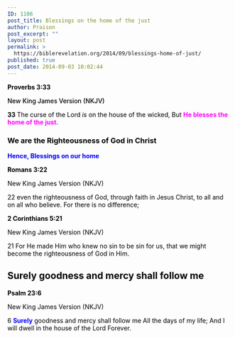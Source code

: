 ```yaml
---
ID: 1106
post_title: Blessings on the home of the just
author: Praison
post_excerpt: ""
layout: post
permalink: >
  https://biblerevelation.org/2014/09/blessings-home-of-just/
published: true
post_date: 2014-09-03 10:02:44
---
```

<p class="passage-display" style="font-weight: 500; color: #000000;"><strong><span class="passage-display-bcv">Proverbs 3:33</span></strong></p>
<p class="passage-display" style="font-weight: 500; color: #000000;"><span class="passage-display-version">New King James Version (NKJV)</span></p>

<div class="poetry" style="color: #000000;">
<p class="line"><span id="en-NKJV-16489" class="text Prov-3-33"><span class="versenum" style="font-weight: bold;">33 </span>The curse of the <span class="small-caps">Lord</span> <i>is</i> on the house of the wicked,</span> <span class="text Prov-3-33">But <span style="color: #ff00ff;"><strong>He blesses the home of the just</strong></span>.</span></p>

<h3 class="line">We are the Righteousness of God in Christ</h3>
<span style="color: #0000ff;"><strong>Hence, Blessings on our home</strong></span>

<strong>Romans 3:22</strong>

New King James Version (NKJV)

22 even the righteousness of God, through faith in Jesus Christ, to all and on all who believe. For there is no difference;

<strong>2 Corinthians 5:21</strong>

New King James Version (NKJV)

21 For He made Him who knew no sin to be sin for us, that we might become the righteousness of God in Him.
<h2>Surely goodness and mercy shall follow me</h2>
<strong>Psalm 23:6</strong>

New King James Version (NKJV)

6 <span style="color: #0000ff;"><strong>Surely</strong></span> goodness and mercy shall follow me All the days of my life; And I will dwell in the house of the Lord Forever.

</div>